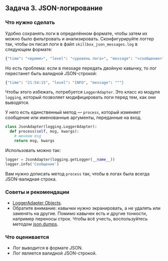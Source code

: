 ## Задача 3. JSON-логирование
### Что нужно сделать
Удобно сохранять логи в определённом формате, чтобы затем их можно было фильтровать и анализировать. Сконфигурируйте логгер так, чтобы он писал логи в файл `skillbox_json_messages.log` в следующем формате:
```python
{"time": "<время>", "level": "<уровень лога>", "message": "<сообщение>"}
```
Но есть проблема: если в message передать двойную кавычку, то лог перестанет быть валидной JSON-строкой:
```python
{"time": "21:54:15", "level": "INFO", "message": """}
```
Чтобы этого избежать, потребуется `LoggerAdapter`. Это класс из модуля `logging`, который позволяет модифицировать логи перед тем, как они выводятся.

У него есть единственный метод — `process`, который изменяет сообщение или именованные аргументы, переданные на вход.

```python
class JsonAdapter(logging.LoggerAdapter):
  def process(self, msg, kwargs):
    # меняем msg
    return msg, kwargs
```
Использовать можно так:
```python
logger = JsonAdapter(logging.getLogger(__name__))
logger.info('Сообщение')
```
Вам нужно дописать метод `process` так, чтобы в логах была всегда JSON-валидная строка.
### Советы и рекомендации
* [LoggerAdapter Objects](https://docs.python.org/3/library/logging.html#loggeradapter-objects).
* Обратите внимание: кавычки нужно экранировать, а не удалять или заменять на другие. Помимо кавычек есть и другие тонкости, например переносы строк. Чтобы всё учесть, воспользуйтесь методом [json.dumps](https://docs.python.org/3/library/json.html#json.dumps).
### Что оценивается
* Лог выводится в формате JSON.
* Лог является валидной JSON-строкой.